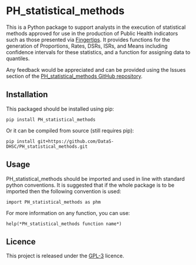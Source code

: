 # PH_statistical_methods
This is a Python package to support analysts in the execution of statistical
methods approved for use in the production of Public Health indicators such as
those presented via [Fingertips](https://fingertips.phe.org.uk/). It
provides functions for the generation of Proportions, Rates, DSRs, ISRs,
and Means including confidence intervals for these statistics,
and a function for assigning data to quantiles.

Any feedback would be appreciated and can be provided using the Issues
section of the [PH_statistical_methods GitHub
repository](https://github.com/DataS-DHSC/PH_statistical_methods/issues).


## Installation
This packaged should be installed using pip:

    pip install PH_statistical_methods

Or it can be compiled from source (still requires pip):

    pip install git+https://github.com/DataS-DHSC/PH_statistical_methods.git

## Usage
PH_statistical_methods should be imported and used in line with standard python
conventions. It is suggested that if the whole package is to be imported 
then the following convention is used:
 
    import PH_statistical_methods as phm

For more information on any function, you can use:

    help(*PH_statistical_methods function name*)

## Licence
This project is released under the [GPL-3](https://opensource.org/licenses/GPL-3.0)
licence.
